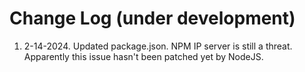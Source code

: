 # Change Log (under development)

1. 2-14-2024.  Updated package.json.  NPM IP server is still a threat.  Apparently this issue hasn't been patched yet by NodeJS.
